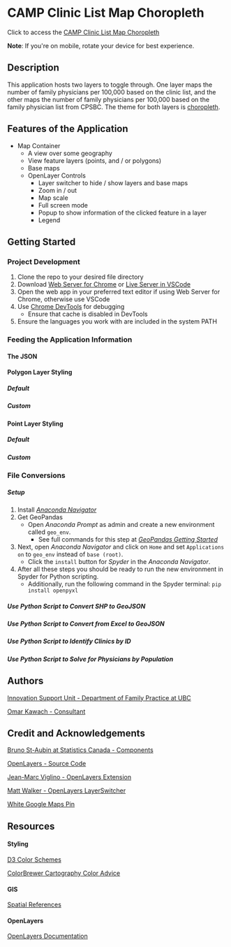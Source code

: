 # CAMP Clinic List Map Choropleth

Click to access the [CAMP Clinic List Map Choropleth](https://isu-ubc.github.io/clinic-mapping-2/)

**Note**: If you're on mobile, rotate your device for best experience. 

## Description

This application hosts two layers to toggle through. One layer maps the number of family physicians per 100,000 based on the clinic list, and the other maps the number of family physicians per 100,000 based on the family physician list from CPSBC. The theme for both layers is [choropleth](https://sites.google.com/site/boardinclassrom/map/choropleth-map). 

## Features of the Application

- Map Container 
  - A view over some geography
  - View feature layers (points, and / or polygons)
  - Base maps 
  - OpenLayer Controls
    - Layer switcher to hide / show layers and base maps
    - Zoom in / out
    - Map scale
    - Full screen mode
    - Popup to show information of the clicked feature in a layer
    - Legend

## Getting Started

### Project Development

1. Clone the repo to your desired file directory
2. Download [Web Server for Chrome](https://chrome.google.com/webstore/detail/web-server-for-chrome/ofhbbkphhbklhfoeikjpcbhemlocgigb) or [Live Server in VSCode](https://marketplace.visualstudio.com/items?itemName=ritwickdey.LiveServer)
3. Open the web app in your preferred text editor if using Web Server for Chrome, otherwise use VSCode
4. Use [Chrome DevTools](https://developers.google.com/web/tools/chrome-devtools/) for debugging
   - Ensure that cache is disabled in DevTools
5. Ensure the languages you work with are included in the system PATH

### Feeding the Application Information

#### The JSON

#### Polygon Layer Styling
##### Default

##### Custom

#### Point Layer Styling

##### Default

##### Custom

### File Conversions

##### Setup

1. Install [*Anaconda Navigator*](https://www.anaconda.com/)
2. Get GeoPandas
   - Open *Anaconda Prompt* as admin and create a new environment called ```geo_env```.
     - See full commands for this step at [*GeoPandas Getting Started*](https://geopandas.readthedocs.io/en/latest/getting_started/install.html#creating-a-new-environment)
3. Next, open *Anaconda Navigator* and click on ```Home``` and set ```Applications on``` to ```geo_env``` instead of ```base (root)```. 
   - Click the ```install``` button for *Spyder* in the *Anaconda Navigator*. 
4. After all these steps you should be ready to run the new environment in Spyder for Python scripting.
     - Additionally, run the following command in the Spyder terminal:  ```pip install openpyxl```

##### Use Python Script to Convert SHP to GeoJSON

##### Use Python Script to Convert from Excel to GeoJSON

##### Use Python Script to Identify Clinics by ID

##### Use Python Script to Solve for Physicians by Population



## Authors

[Innovation Support Unit - Department of Family Practice at UBC](https://isu.familymed.ubc.ca/)

[Omar Kawach - Consultant](https://omarkawach.github.io/)

## Credit and Acknowledgements

[Bruno St-Aubin at Statistics Canada - Components](https://github.com/SGC-CGS/geo-explorer)

[OpenLayers - Source Code](https://github.com/openlayers/openlayers)

[Jean-Marc Viglino - OpenLayers Extension](https://github.com/Viglino/ol-ext)

[Matt Walker - OpenLayers LayerSwitcher](https://github.com/walkermatt/ol-layerswitcher)

[White Google Maps Pin](http://www.clker.com/clipart-white-google-map-pin-1.html)

## Resources

#### Styling

[D3 Color Schemes](https://observablehq.com/@d3/color-schemes)

[ColorBrewer Cartography Color Advice](https://colorbrewer2.org/#type=sequential&scheme=BuGn&n=3)

#### GIS

[Spatial References](https://spatialreference.org/ref/epsg/)

#### OpenLayers

[OpenLayers Documentation](https://openlayers.org/en/latest/doc/)